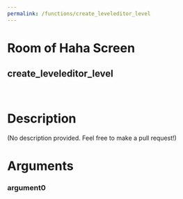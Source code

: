 ```yaml
---
permalink: /functions/create_leveleditor_level
---
```

# Room of Haha Screen  
## create_leveleditor_level  
&nbsp;  
# Description  
(No description provided. Feel free to make a pull request!) 
&nbsp;  
# Arguments
### argument0

&nbsp;  


